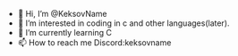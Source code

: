 - 👋 Hi, I’m @KeksovName
- 👀 I’m interested in coding in c and other languages(later).
- 🌱 I’m currently learning C
- 📫 How to reach me Discord:keksovname

<!---
KeksovNamed/KeksovNamed is a ✨ special ✨ repository because its `README.md` (this file) appears on your GitHub profile.
You can click the Preview link to take a look at your changes.
--->

